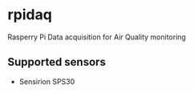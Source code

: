 # rpidaq
Rasperry Pi Data acquisition for Air Quality monitoring

## Supported sensors
- Sensirion SPS30
